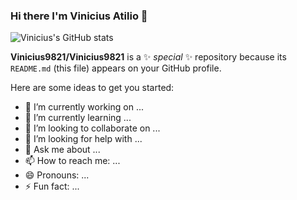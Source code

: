 ### Hi there I'm Vinicius Atilio 👋

![Vinicius's GitHub stats](https://github-readme-stats.vercel.app/api?username=Vinicius9821&theme=jolly&show_icons=true)


**Vinicius9821/Vinicius9821** is a ✨ _special_ ✨ repository because its `README.md` (this file) appears on your GitHub profile.

Here are some ideas to get you started:

- 🔭 I’m currently working on ...
- 🌱 I’m currently learning ...
- 👯 I’m looking to collaborate on ...
- 🤔 I’m looking for help with ...
- 💬 Ask me about ...
- 📫 How to reach me: ...
- 😄 Pronouns: ...
- ⚡ Fun fact: ...
